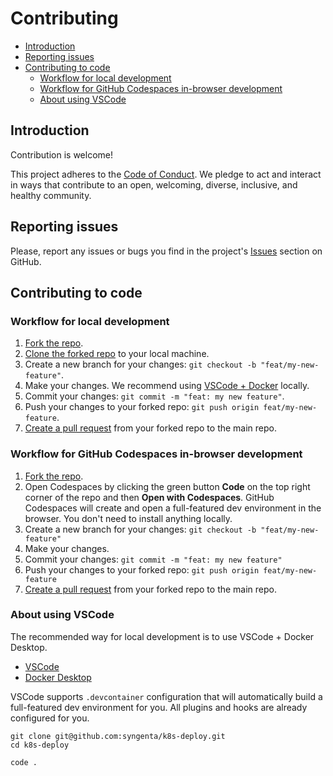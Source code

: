 # Contributing

- [Introduction](#introduction)
- [Reporting issues](#reporting-issues)
- [Contributing to code](#contributing-to-code)
  - [Workflow for local development](#workflow-for-local-development)
  - [Workflow for GitHub Codespaces in-browser development](#workflow-for-github-codespaces-in-browser-development)
  - [About using VSCode](#about-using-vscode)

## Introduction

Contribution is welcome!

This project adheres to the [Code of Conduct](CODE_OF_CONDUCT.md). We pledge to act and interact in ways that contribute to an open, welcoming, diverse, inclusive, and healthy community.

## Reporting issues

Please, report any issues or bugs you find in the project's [Issues](https://github.com/syngenta/k8s-deploy/issues) section on GitHub.

## Contributing to code

### Workflow for local development

1. [Fork the repo](https://docs.github.com/en/get-started/quickstart/fork-a-repo#forking-a-repository).
2. [Clone the forked repo](https://docs.github.com/en/get-started/quickstart/fork-a-repo#cloning-your-forked-repository) to your local machine.
3. Create a new branch for your changes:
  `git checkout -b "feat/my-new-feature"`.
4. Make your changes. We recommend using [VSCode + Docker](#about-using-vscode) locally.
5. Commit your changes:
  `git commit -m "feat: my new feature"`.
6. Push your changes to your forked repo:
  `git push origin feat/my-new-feature`.
7. [Create a pull request](https://docs.github.com/en/pull-requests/collaborating-with-pull-requests/proposing-changes-to-your-work-with-pull-requests/creating-a-pull-request-from-a-fork) from your forked repo to the main repo.

### Workflow for GitHub Codespaces in-browser development

1. [Fork the repo](https://docs.github.com/en/get-started/quickstart/fork-a-repo#forking-a-repository).
2. Open Codespaces by clicking the green button **Code** on the top right corner of the repo and then **Open with Codespaces**.
GitHub Codespaces will create and open a full-featured dev environment in the browser. You don't need to install anything locally.
3. Create a new branch for your changes:
  `git checkout -b "feat/my-new-feature"`
4. Make your changes.
5. Commit your changes:
  `git commit -m "feat: my new feature"`
6. Push your changes to your forked repo:
  `git push origin feat/my-new-feature`
7. [Create a pull request](https://docs.github.com/en/pull-requests/collaborating-with-pull-requests/proposing-changes-to-your-work-with-pull-requests/creating-a-pull-request-from-a-fork) from your forked repo to the main repo.

### About using VSCode

The recommended way for local development is to use VSCode + Docker Desktop.

- [VSCode](https://code.visualstudio.com/)
- [Docker Desktop](https://www.docker.com/)

VSCode supports `.devcontainer` configuration that will automatically build a full-featured dev environment for you. All plugins and hooks are already configured for you.

```shell
git clone git@github.com:syngenta/k8s-deploy.git
cd k8s-deploy

code .
```
